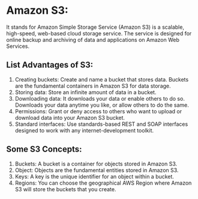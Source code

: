 # Amazon S3:
It stands for Amazon Simple Storage Service (Amazon S3) is a scalable, high-speed, web-based cloud storage service. The service is designed for online backup and archiving of data and applications on Amazon Web Services.

## List Advantages of S3:
1. Creating buckets: Create and name a bucket that stores data. Buckets are the fundamental containers in Amazon S3 for data storage.
2. Storing data: Store an infinite amount of data in a bucket.
3. Downloading data: It downloads your data or enable others to do so. Downloads your data anytime you like, or allow others to do the same.
4. Permissions: Grant or deny access to others who want to upload or download data into your Amazon S3 bucket.
5. Standard interfaces: Use standards-based REST and SOAP interfaces designed to work with any internet-development toolkit.

## Some S3 Concepts:
1. Buckets: A bucket is a container for objects stored in Amazon S3.
2. Object: Objects are the fundamental entities stored in Amazon S3.
3. Keys: A key is the unique identifier for an object within a bucket.
4. Regions: You can choose the geographical AWS Region where Amazon S3 will store the buckets that you create.


